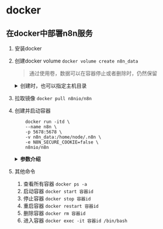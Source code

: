 # docker

## 在docker中部署n8n服务
1. 安装docker
2. 创建docker volume `docker volume create n8n_data`
    > 通过使用卷，数据可以在容器停止或者删除时，仍然保留  
    
    <details>
    <summary>创建时，也可以指定主机目录</summary>

    ```shell
    docker volume create --driver local \
    --opt type=none \
    --opt device=/host/path \
    --opt o=bind \
    volume_name
    ```

    </details>
    
3. 拉取镜像 `docker pull n8nio/n8n`
4. 创建并启动容器
    ```shell
        docker run -itd \
        --name n8n \
        -p 5678:5678 \
        -v n8n_data:/home/node/.n8n \
        -e N8N_SECURE_COOKIE=false \
        n8nio/n8n
    ```

    <details>
    <summary><b>参数介绍</b></summary>

    - -i: 交互式运行
    - -t: 分配一个伪终端
    - -d: 服务在后台运行
    - --name: 指定容器名称
    - -p: 主机端口:容器端口
    - -v: 挂载卷:容器目录
    - -e: 设置环境变量

    </details>
5. 其他命令
    1. 查看所有容器 `docker ps -a`
    2. 启动容器 `docker start 容器id`
    3. 停止容器 `docker stop 容器id`
    4. 重启容器 `docker restart 容器id`
    5. 删除容器 `docker rm 容器id`
    6. 进入容器 `docker exec -it 容器id /bin/bash`

